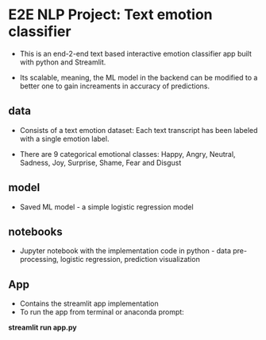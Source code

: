 # E2E NLP Project: Text emotion classifier

* This is an end-2-end text based interactive emotion classifier app built with python and Streamlit.

* Its scalable, meaning, the ML model in the backend can be modified to a better one to gain increaments in accuracy of predictions.


## data

* Consists of a text emotion dataset: Each text transcript has been labeled with a single emotion label.

* There are 9 categorical emotional classes: Happy, Angry, Neutral, Sadness, Joy, Surprise, Shame, Fear and Disgust


## model

* Saved ML model -  a simple logistic regression model


## notebooks

* Jupyter notebook with the implementation code in python - data pre-processing, logistic regression, prediction visualization


## App

* Contains the streamlit app implementation
* To run the app from terminal or anaconda prompt:

**streamlit run app.py**